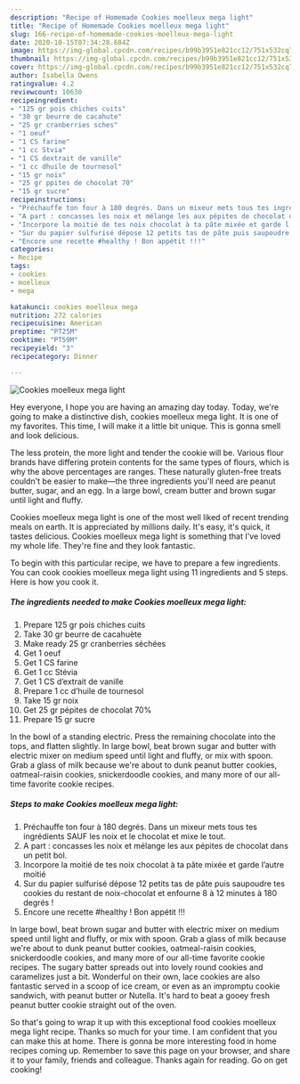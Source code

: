 ```yaml
---
description: "Recipe of Homemade Cookies moelleux mega light"
title: "Recipe of Homemade Cookies moelleux mega light"
slug: 166-recipe-of-homemade-cookies-moelleux-mega-light
date: 2020-10-15T07:34:28.684Z
image: https://img-global.cpcdn.com/recipes/b99b3951e821cc12/751x532cq70/cookies-moelleux-mega-light-photo-principale-de-la-recette.jpg
thumbnail: https://img-global.cpcdn.com/recipes/b99b3951e821cc12/751x532cq70/cookies-moelleux-mega-light-photo-principale-de-la-recette.jpg
cover: https://img-global.cpcdn.com/recipes/b99b3951e821cc12/751x532cq70/cookies-moelleux-mega-light-photo-principale-de-la-recette.jpg
author: Isabella Owens
ratingvalue: 4.2
reviewcount: 10630
recipeingredient:
- "125 gr pois chiches cuits"
- "30 gr beurre de cacahute"
- "25 gr cranberries sches"
- "1 oeuf"
- "1 CS farine"
- "1 cc Stvia"
- "1 CS dextrait de vanille"
- "1 cc dhuile de tournesol"
- "15 gr noix"
- "25 gr ppites de chocolat 70"
- "15 gr sucre"
recipeinstructions:
- "Préchauffe ton four à 180 degrés. Dans un mixeur mets tous tes ingrédients SAUF les noix et le chocolat et mixe le tout."
- "A part : concasses les noix et mélange les aux pépites de chocolat dans un petit bol."
- "Incorpore la moitié de tes noix chocolat à ta pâte mixée et garde l’autre moitié"
- "Sur du papier sulfurisé dépose 12 petits tas de pâte puis saupoudre tes cookies du restant de noix-chocolat et enfourne 8 à 12 minutes à 180 degrés !"
- "Encore une recette #healthy ! Bon appétit !!!"
categories:
- Recipe
tags:
- cookies
- moelleux
- mega

katakunci: cookies moelleux mega 
nutrition: 272 calories
recipecuisine: American
preptime: "PT25M"
cooktime: "PT59M"
recipeyield: "3"
recipecategory: Dinner

---
```



![Cookies moelleux mega light](https://img-global.cpcdn.com/recipes/b99b3951e821cc12/751x532cq70/cookies-moelleux-mega-light-photo-principale-de-la-recette.jpg)

Hey everyone, I hope you are having an amazing day today. Today, we're going to make a distinctive dish, cookies moelleux mega light. It is one of my favorites. This time, I will make it a little bit unique. This is gonna smell and look delicious.

The less protein, the more light and tender the cookie will be. Various flour brands have differing protein contents for the same types of flours, which is why the above percentages are ranges. These naturally gluten-free treats couldn&#39;t be easier to make—the three ingredients you&#39;ll need are peanut butter, sugar, and an egg. In a large bowl, cream butter and brown sugar until light and fluffy.

Cookies moelleux mega light is one of the most well liked of recent trending meals on earth. It is appreciated by millions daily. It's easy, it's quick, it tastes delicious. Cookies moelleux mega light is something that I've loved my whole life. They're fine and they look fantastic.


To begin with this particular recipe, we have to prepare a few ingredients. You can cook cookies moelleux mega light using 11 ingredients and 5 steps. Here is how you cook it.

<!--inarticleads1-->

##### The ingredients needed to make Cookies moelleux mega light:

1. Prepare 125 gr pois chiches cuits
1. Take 30 gr beurre de cacahuète
1. Make ready 25 gr cranberries séchées
1. Get 1 oeuf
1. Get 1 CS farine
1. Get 1 cc Stévia
1. Get 1 CS d’extrait de vanille
1. Prepare 1 cc d’huile de tournesol
1. Take 15 gr noix
1. Get 25 gr pépites de chocolat 70%
1. Prepare 15 gr sucre


In the bowl of a standing electric. Press the remaining chocolate into the tops, and flatten slightly. In large bowl, beat brown sugar and butter with electric mixer on medium speed until light and fluffy, or mix with spoon. Grab a glass of milk because we&#39;re about to dunk peanut butter cookies, oatmeal-raisin cookies, snickerdoodle cookies, and many more of our all-time favorite cookie recipes. 

<!--inarticleads2-->

##### Steps to make Cookies moelleux mega light:

1. Préchauffe ton four à 180 degrés. Dans un mixeur mets tous tes ingrédients SAUF les noix et le chocolat et mixe le tout.
1. A part : concasses les noix et mélange les aux pépites de chocolat dans un petit bol.
1. Incorpore la moitié de tes noix chocolat à ta pâte mixée et garde l’autre moitié
1. Sur du papier sulfurisé dépose 12 petits tas de pâte puis saupoudre tes cookies du restant de noix-chocolat et enfourne 8 à 12 minutes à 180 degrés !
1. Encore une recette #healthy ! Bon appétit !!!


In large bowl, beat brown sugar and butter with electric mixer on medium speed until light and fluffy, or mix with spoon. Grab a glass of milk because we&#39;re about to dunk peanut butter cookies, oatmeal-raisin cookies, snickerdoodle cookies, and many more of our all-time favorite cookie recipes. The sugary batter spreads out into lovely round cookies and caramelizes just a bit. Wonderful on their own, lace cookies are also fantastic served in a scoop of ice cream, or even as an impromptu cookie sandwich, with peanut butter or Nutella. It&#39;s hard to beat a gooey fresh peanut butter cookie straight out of the oven. 

So that's going to wrap it up with this exceptional food cookies moelleux mega light recipe. Thanks so much for your time. I am confident that you can make this at home. There is gonna be more interesting food in home recipes coming up. Remember to save this page on your browser, and share it to your family, friends and colleague. Thanks again for reading. Go on get cooking!
